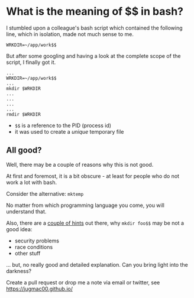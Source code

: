# What is the meaning of $$ in bash?

I stumbled upon a colleague's bash script which contained the following line,
which in isolation, made not much sense to me.

```
WRKDIR=~/app/work$$
```

But after some googling and having a look at the complete scope of the script, I finally got it.

```
...
WRKDIR=~/app/work$$
...
mkdir $WRKDIR
...
...
...
...
rmdir $WRKDIR
```

- `$$` is a reference to the PID (process id)
- it was used to create a *unique* temporary file

## All good?

Well, there may be a couple of reasons why this is not good.

At first and foremost, it is a bit obscure - at least for people who do not work a lot with bash.

Consider the alternative: `mktemp`

No matter from which programming language you come, you will understand that.

Also, there are a [couple of hints](https://stackoverflow.com/questions/78493) out there,
why `mkdir foo$$` may be not a good idea:

- security problems
- race conditions
- other stuff

... but, no really good and detailed explanation. Can you bring light into the darkness?

Create a pull request or drop me a note via email or twitter, see https://jugmac00.github.io/
